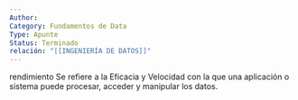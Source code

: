 ```yaml
---
Author: 
Category: Fundamentos de Data
Type: Apunte
Status: Terminado
relación: "[[INGENIERÍA DE DATOS]]"
---
```


rendimiento Se refiere a la Eficacia y Velocidad con la que una aplicación o sistema puede procesar, acceder y manipular los datos.
